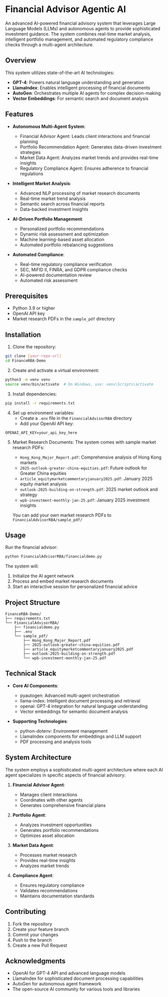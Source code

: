 # Financial Advisor Agentic AI

An advanced AI-powered financial advisory system that leverages Large Language Models (LLMs) and autonomous agents to provide sophisticated investment guidance. The system combines real-time market analysis, intelligent portfolio management, and automated regulatory compliance checks through a multi-agent architecture.

## Overview

This system utilizes state-of-the-art AI technologies:
- **GPT-4**: Powers natural language understanding and generation
- **LlamaIndex**: Enables intelligent processing of financial documents
- **AutoGen**: Orchestrates multiple AI agents for complex decision-making
- **Vector Embeddings**: For semantic search and document analysis

## Features

- **Autonomous Multi-Agent System**:
  - Financial Advisor Agent: Leads client interactions and financial planning
  - Portfolio Recommendation Agent: Generates data-driven investment strategies
  - Market Data Agent: Analyzes market trends and provides real-time insights
  - Regulatory Compliance Agent: Ensures adherence to financial regulations

- **Intelligent Market Analysis**:
  - Advanced NLP processing of market research documents
  - Real-time market trend analysis
  - Semantic search across financial reports
  - Data-backed investment insights

- **AI-Driven Portfolio Management**:
  - Personalized portfolio recommendations
  - Dynamic risk assessment and optimization
  - Machine learning-based asset allocation
  - Automated portfolio rebalancing suggestions

- **Automated Compliance**:
  - Real-time regulatory compliance verification
  - SEC, MiFID II, FINRA, and GDPR compliance checks
  - AI-powered documentation review
  - Automated risk assessment

## Prerequisites

- Python 3.9 or higher
- OpenAI API key
- Market research PDFs in the `sample_pdf` directory

## Installation

1. Clone the repository:
```bash
git clone [your-repo-url]
cd FinanceRBA-Demo
```

2. Create and activate a virtual environment:
```bash
python3 -m venv venv
source venv/bin/activate  # On Windows, use: venv\Scripts\activate
```

3. Install dependencies:
```bash
pip install -r requirements.txt
```

4. Set up environment variables:
   - Create a `.env` file in the `FinancialAdvisorRBA` directory
   - Add your OpenAI API key:
```
OPENAI_API_KEY=your_api_key_here
```

5. Market Research Documents:
   The system comes with sample market research PDFs:
   - `Hong_Kong_Major_Report.pdf`: Comprehensive analysis of Hong Kong markets
   - `2025-outlook-greater-china-equities.pdf`: Future outlook for Greater China equities
   - `article_equitymarketcommentaryjanuary2025.pdf`: January 2025 equity market analysis
   - `outlook-2025-building-on-strength.pdf`: 2025 market outlook and strategy
   - `wpb-investment-monthly-jan-25.pdf`: January 2025 investment insights
   
   You can add your own market research PDFs to `FinancialAdvisorRBA/sample_pdf/`

## Usage

Run the financial advisor:
```bash
python FinancialAdvisorRBA/financialdemo.py
```

The system will:
1. Initialize the AI agent network
2. Process and embed market research documents
3. Start an interactive session for personalized financial advice

## Project Structure

```
FinanceRBA-Demo/
├── requirements.txt
└── FinancialAdvisorRBA/
    ├── financialdemo.py
    ├── .env
    └── sample_pdf/
        ├── Hong_Kong_Major_Report.pdf
        ├── 2025-outlook-greater-china-equities.pdf
        ├── article_equitymarketcommentaryjanuary2025.pdf
        ├── outlook-2025-building-on-strength.pdf
        └── wpb-investment-monthly-jan-25.pdf
```

## Technical Stack

- **Core AI Components**:
  - pyautogen: Advanced multi-agent orchestration
  - llama-index: Intelligent document processing and retrieval
  - openai: GPT-4 integration for natural language understanding
  - Vector embeddings for semantic document analysis

- **Supporting Technologies**:
  - python-dotenv: Environment management
  - LlamaIndex components for embeddings and LLM support
  - PDF processing and analysis tools

## System Architecture

The system employs a sophisticated multi-agent architecture where each AI agent specializes in specific aspects of financial advisory:

1. **Financial Advisor Agent**:
   - Manages client interactions
   - Coordinates with other agents
   - Generates comprehensive financial plans

2. **Portfolio Agent**:
   - Analyzes investment opportunities
   - Generates portfolio recommendations
   - Optimizes asset allocation

3. **Market Data Agent**:
   - Processes market research
   - Provides real-time insights
   - Analyzes market trends

4. **Compliance Agent**:
   - Ensures regulatory compliance
   - Validates recommendations
   - Maintains documentation standards

## Contributing

1. Fork the repository
2. Create your feature branch
3. Commit your changes
4. Push to the branch
5. Create a new Pull Request

## Acknowledgments

- OpenAI for GPT-4 API and advanced language models
- LlamaIndex for sophisticated document processing capabilities
- AutoGen for autonomous agent framework
- The open-source AI community for various tools and libraries 
